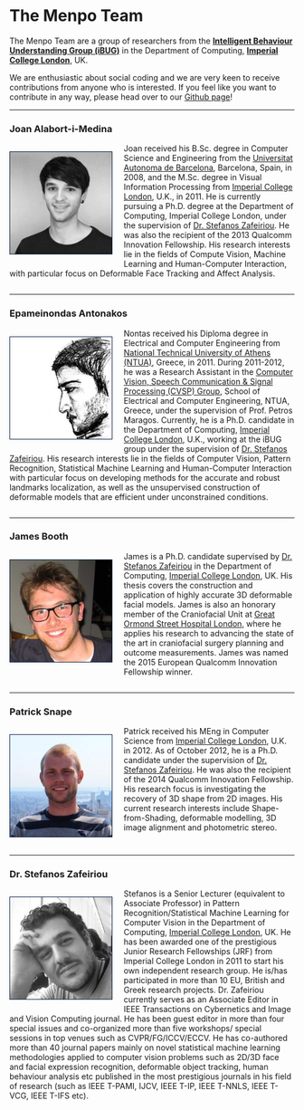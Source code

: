 The Menpo Team
==============

The Menpo Team are a group of researchers from the [**Intelligent Behaviour Understanding Group (iBUG)**][ibug] in the 
Department of Computing, [**Imperial College London**][imperial], UK.

We are enthusiastic about social coding and we are very keen to receive contributions from anyone who is interested. If you feel like you want to contribute in any way, please head over to our 
[Github page](http://www.github.com/menpo/)!

---------------------------------------

### Joan Alabort-i-Medina
<div>
<p style="float: left;">
<img alt="Joan Alabort-i-Medina" src="/img/team/joan_portrait.png" style="border:1px solid #021a40; margin-right: 20px;"></br>
<a href="http://ibug.doc.ic.ac.uk/people/jalabort-i-medina" target="_blank"><i class="fa fa-home" style="color: black; font-size:120%;"></i></a>
<a href="mailto:joan.alabort@gmail.com" target="_blank"><i class="fa fa-envelope-square" style="color: black; font-size:120%;"></i></a>
<a href="http://github.com/jalabort" target="_blank"><i class="fa fa-github" style="color: black; font-size:120%;"></i></a>
<a href="http://ibug.doc.ic.ac.uk/people/jalabort-i-medina" target="_blank"><i class="fa fa-bug" style="color: black; font-size:120%;"></i></a>
<a href="https://scholar.google.co.uk/scholar?hl=en&q=joan+alabort-i-medina" target="_blank"><i class="fa fa-graduation-cap" style="color: black; font-size:120%;"></i></a>
<a href="https://www.facebook.com/joan.alabort" target="_blank"><i class="fa fa-facebook-square" style="color: black; font-size:120%;"></i></a>
<a href="https://www.linkedin.com/in/joan-alabort-3b13b315" target="_blank"><i class="fa fa-linkedin-square" style="color: black; font-size:120%;"></i></a>
<a href="https://twitter.com/JoanAlabort" target="_blank"><i class="fa fa-twitter-square" style="color: black; font-size:120%;"></i></a>
</p>
</div>

Joan received his B.Sc. degree in Computer Science and Engineering from the [Universitat Autonoma de Barcelona](http://www.uab.cat/web/universitat-autonoma-de-barcelona-1345467954774.html), Barcelona, Spain, in 2008, and the M.Sc. degree in Visual Information Processing from [Imperial College London][imperial], U.K., in 2011. He is currently pursuing a Ph.D. degree at the Department of Computing, Imperial College London, under the supervision of [Dr. Stefanos Zafeiriou][stefanos_personal]. He was also the recipient of the 2013 Qualcomm Innovation Fellowship. His research interests lie in the fields of Compute Vision, Machine Learning and Human-Computer Interaction, with particular focus on Deformable Face Tracking and Affect Analysis.

<div style="clear: both;"></div>

---------------------------------------

### Epameinondas Antonakos
<div>
<p style="float: left;">
<img alt="Epameinondas Antonakos" src="/img/team/nontas_portrait.png" style="border:1px solid #021a40; margin-right: 20px;"></br>
<a href="http://nontas.github.io/" target="_blank"><i class="fa fa-home" style="color: black; font-size:120%;"></i></a>
<a href="mailto:antonakosn@gmail.com" target="_blank"><i class="fa fa-envelope-square" style="color: black; font-size:120%;"></i></a>
<a href="http://github.com/nontas" target="_blank"><i class="fa fa-github" style="color: black; font-size:120%;"></i></a>
<a href="http://ibug.doc.ic.ac.uk/people/eantonakos" target="_blank"><i class="fa fa-bug" style="color: black; font-size:120%;"></i></a>
<a href="https://scholar.google.es/citations?user=ViIpE70AAAAJ" target="_blank"><i class="fa fa-graduation-cap" style="color: black; font-size:120%;"></i></a>
<a href="https://www.facebook.com/antonakosn" target="_blank"><i class="fa fa-facebook-square" style="color: black; font-size:120%;"></i></a>
<a href="https://uk.linkedin.com/in/epameinondas-antonakos-32b62454" target="_blank"><i class="fa fa-linkedin-square" style="color: black; font-size:120%;"></i></a>
<a href="https://twitter.com/antonakosn" target="_blank"><i class="fa fa-twitter-square" style="color: black; font-size:120%;"></i></a>
</p>
</div>

Nontas received his Diploma degree in Electrical and Computer Engineering from [National Technical University of Athens (NTUA)](http://www.ntua.gr/), Greece, in 2011. During 2011-2012, he was a Research Assistant in the [Computer Vision, Speech Communication & Signal Processing (CVSP) Group](http://cvsp.cs.ntua.gr/), School of Electrical and Computer Engineering, NTUA, Greece, under the supervision of Prof. Petros Maragos. Currently, he is a Ph.D. candidate in the Department of Computing, [Imperial College London][imperial], U.K., working at the iBUG group under the supervision of [Dr. Stefanos Zafeiriou][stefanos_personal]. His research interests lie in the fields of Computer Vision, Pattern Recognition, Statistical Machine Learning and Human-Computer Interaction with particular focus on developing methods for the accurate and robust landmarks localization, as well as the unsupervised construction of deformable models that are efficient under unconstrained conditions.

<div style="clear: both;"></div>

---------------------------------------

### James Booth
<div>
<p style="float: left;">
<img alt="James Booth" src="/img/team/james_portrait.png" style="border:1px solid #021a40; margin-right: 20px;"></br>
<a href="http://www.jamesabooth.com" target="_blank"><i class="fa fa-home" style="color: black; font-size:120%;"></i></a>
<a href="mailto:jabooth@gmail.com" target="_blank"><i class="fa fa-envelope-square" style="color: black; font-size:120%;"></i></a>
<a href="http://github.com/jabooth" target="_blank"><i class="fa fa-github" style="color: black; font-size:120%;"></i></a>
<a href="http://ibug.doc.ic.ac.uk/people/jbooth" target="_blank"><i class="fa fa-bug" style="color: black; font-size:120%;"></i></a>
<a href="https://scholar.google.co.uk/citations?user=T7F42LQAAAAJ" target="_blank"><i class="fa fa-graduation-cap" style="color: black; font-size:120%;"></i></a>
<a href="https://www.facebook.com/jabooth" target="_blank"><i class="fa fa-facebook-square" style="color: black; font-size:120%;"></i></a>
<a href="https://www.linkedin.com/in/jabooth" target="_blank"><i class="fa fa-linkedin-square" style="color: black; font-size:120%;"></i></a>
<a href="https://twitter.com/jamesabooth" target="_blank"><i class="fa fa-twitter-square" style="color: black; font-size:120%;"></i></a>
</p>
</div>

James is a Ph.D. candidate supervised by [Dr. Stefanos Zafeiriou][stefanos_personal] in the Department of Computing, [Imperial College London][imperial], UK. His thesis covers the construction and application of highly accurate 3D deformable facial models. James is also an honorary member of the Craniofacial Unit at [Great Ormond Street Hospital London](http://www.gosh.nhs.uk/), where he applies his research to advancing the state of the art in craniofacial surgery planning and outcome measurements. James was named the 2015 European Qualcomm Innovation Fellowship winner.

<div style="clear: both;"></div>

---------------------------------------

### Patrick Snape
<div>
<p style="float: left;">
<img alt="Patrick Snape" src="/img/team/patrick_portrait.png" style="border:1px solid #021a40; margin-right: 20px;"></br>
<a href="http://patricksnape.github.io/" target="_blank"><i class="fa fa-home" style="color: black; font-size:120%;"></i></a>
<a href="mailto:p.snape@imperial.ac.uk" target="_blank"><i class="fa fa-envelope-square" style="color: black; font-size:120%;"></i></a>
<a href="http://github.com/patricksnape" target="_blank"><i class="fa fa-github" style="color: black; font-size:120%;"></i></a>
<a href="http://ibug.doc.ic.ac.uk/people/psnape" target="_blank"><i class="fa fa-bug" style="color: black; font-size:120%;"></i></a>
<a href="https://scholar.google.co.uk/citations?user=L-sUZmUAAAAJ" target="_blank"><i class="fa fa-graduation-cap" style="color: black; font-size:120%;"></i></a>
<a href="https://www.facebook.com/patrick.snape" target="_blank"><i class="fa fa-facebook-square" style="color: black; font-size:120%;"></i></a>
<a href="https://www.linkedin.com/in/patrick-snape-0a6a9b26" target="_blank"><i class="fa fa-linkedin-square" style="color: black; font-size:120%;"></i></a>
<a href="https://twitter.com/berecursive" target="_blank"><i class="fa fa-twitter-square" style="color: black; font-size:120%;"></i></a>
</p>
</div>

Patrick received his MEng in Computer Science from [Imperial College London][imperial], U.K. in 2012. As of October 2012, he is a Ph.D. candidate under the supervision of [Dr. Stefanos Zafeiriou][stefanos_personal]. He was also the recipient of the 2014 Qualcomm Innovation Fellowship. His research focus is investigating the recovery of 3D shape from 2D images. His current research interests include Shape-from-Shading, deformable modelling, 3D image alignment and photometric stereo.

<div style="clear: both;"></div>

---------------------------------------

### Dr. Stefanos Zafeiriou
<div>
<p style="float: left;">
<img alt="Dr. Stefanos Zafeiriou" src="/img/team/stefanos_portrait.png" style="border:1px solid #021a40; margin-right: 20px;"></br>
<a href="https://wp.doc.ic.ac.uk/szafeiri/" target="_blank"><i class="fa fa-home" style="color: black; font-size:120%;"></i></a>
<a href="mailto:s.zafeiriou@imperial.ac.uk" target="_blank"><i class="fa fa-envelope-square" style="color: black; font-size:120%;"></i></a>
<a href="http://ibug.doc.ic.ac.uk/people/szafeiriou" target="_blank"><i class="fa fa-bug" style="color: black; font-size:120%;"></i></a>
<a href="https://scholar.google.co.uk/citations?user=QKOH5iYAAAAJ" target="_blank"><i class="fa fa-graduation-cap" style="color: black; font-size:120%;"></i></a>
<a href="https://www.linkedin.com/in/stefanos-zafeiriou-3969125" target="_blank"><i class="fa fa-linkedin-square" style="color: black; font-size:120%;"></i></a>
</p>
</div>

Stefanos is a Senior Lecturer (equivalent to Associate Professor) in Pattern Recognition/Statistical Machine Learning for Computer Vision in the Department of Computing, [Imperial College London][imperial], UK. He has been awarded one of the prestigious Junior Research Fellowships (JRF) from Imperial College London in 2011 to start his own independent research group. He is/has participated in more than 10 EU, British and Greek research projects. Dr. Zafeiriou currently serves as an Associate Editor in IEEE Transactions on Cybernetics and Image and Vision Computing journal. He has been guest editor in more than four special issues and co-organized more than five workshops/ special sessions in top venues such as CVPR/FG/ICCV/ECCV. He has co-authored more than 40 journal papers mainly on novel statistical machine learning methodologies applied to computer vision problems such as 2D/3D face and facial expression recognition, deformable object tracking, human behaviour analysis etc published in the most prestigious journals in his field of research (such as IEEE T-PAMI, IJCV, IEEE T-IP, IEEE T-NNLS, IEEE T-VCG, IEEE T-IFS etc).


[ibug]: http://ibug.doc.ic.ac.uk/
[imperial]: https://www.imperial.ac.uk/
[stefanos_personal]: https://wp.doc.ic.ac.uk/szafeiri/
